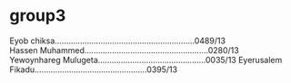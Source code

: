# group3
Eyob chiksa.............................................................0489/13                                                          
Hassen Muhammed......................................................0280/13                                                                         
Yewoynhareg Mulugeta...............................................0035/13
Eyerusalem Fikadu.................................................0395/13
